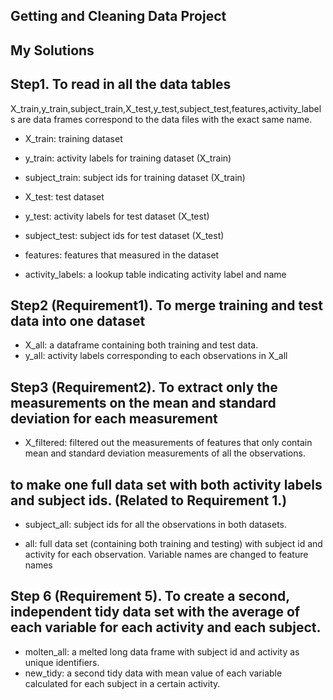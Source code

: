 ## Getting and Cleaning Data Project
## My Solutions

## Step1. To read in all the data tables
X_train,y_train,subject_train,X_test,y_test,subject_test,features,activity_labels are data frames correspond to the data files with the exact same name.

- X_train: training dataset
- y_train: activity labels for training dataset (X_train)
- subject_train: subject ids for training dataset (X_train)
- X_test: test dataset
- y_test: activity labels for test dataset (X_test)
- subject_test: subject ids for test dataset (X_test)

- features: features that measured in the dataset
- activity_labels: a lookup table indicating activity label and name

## Step2 (Requirement1). To merge training and test data into one dataset

- X_all: a dataframe containing both training and test data.
- y_all: activity labels corresponding to each observations in X_all

## Step3 (Requirement2). To extract only the measurements on the mean and standard deviation for each measurement
- X_filtered: filtered out the measurements of features that only contain mean and standard deviation measurements of all the observations.


## to make one full data set with both activity labels and subject ids. (Related to Requirement 1.)

- subject_all: subject ids for all the observations in both datasets.

- all: full data set (containing both training and testing) with subject id and        activity for each observation. Variable names are changed to feature names

## Step 6 (Requirement 5). To create a second, independent tidy data set with the average of each variable for each activity and each subject.

- molten_all: a melted long data frame with subject id and activity as unique                identifiers.
- new_tidy: a second tidy data with mean value of each variable calculated for             each subject in a certain activity.


